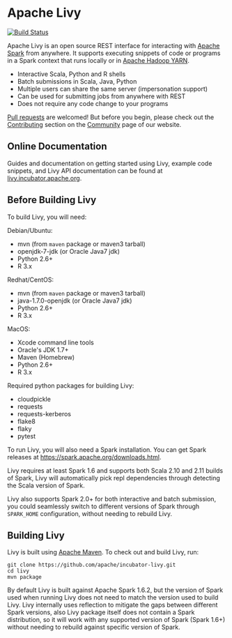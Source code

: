 # Apache Livy

[![Build Status](https://travis-ci.org/apache/incubator-livy.svg?branch=master)](https://travis-ci.org/apache/incubator-livy)

Apache Livy is an open source REST interface for interacting with
[Apache Spark](http://spark.apache.org) from anywhere. It supports executing snippets of code or
programs in a Spark context that runs locally or in
[Apache Hadoop YARN](http://hadoop.apache.org/docs/current/hadoop-yarn/hadoop-yarn-site/YARN.html).

* Interactive Scala, Python and R shells
* Batch submissions in Scala, Java, Python
* Multiple users can share the same server (impersonation support)
* Can be used for submitting jobs from anywhere with REST
* Does not require any code change to your programs

[Pull requests](https://github.com/apache/incubator-livy/pulls) are welcomed! But before you begin,
please check out the [Contributing](http://livy.incubator.apache.org/community#Contributing)
section on the [Community](http://livy.incubator.apache.org/community) page of our website.

## Online Documentation

Guides and documentation on getting started using Livy, example code snippets, and Livy API
documentation can be found at [livy.incubator.apache.org](http://livy.incubator.apache.org).

## Before Building Livy

To build Livy, you will need:

Debian/Ubuntu:
  * mvn (from ``maven`` package or maven3 tarball)
  * openjdk-7-jdk (or Oracle Java7 jdk)
  * Python 2.6+
  * R 3.x

Redhat/CentOS:
  * mvn (from ``maven`` package or maven3 tarball)
  * java-1.7.0-openjdk (or Oracle Java7 jdk)
  * Python 2.6+
  * R 3.x

MacOS:
  * Xcode command line tools
  * Oracle's JDK 1.7+
  * Maven (Homebrew)
  * Python 2.6+
  * R 3.x

Required python packages for building Livy:
  * cloudpickle
  * requests
  * requests-kerberos
  * flake8
  * flaky
  * pytest


To run Livy, you will also need a Spark installation. You can get Spark releases at
https://spark.apache.org/downloads.html.

Livy requires at least Spark 1.6 and supports both Scala 2.10 and 2.11 builds of Spark, Livy
will automatically pick repl dependencies through detecting the Scala version of Spark.

Livy also supports Spark 2.0+ for both interactive and batch submission, you could seamlessly
switch to different versions of Spark through ``SPARK_HOME`` configuration, without needing to
rebuild Livy.


## Building Livy

Livy is built using [Apache Maven](http://maven.apache.org). To check out and build Livy, run:

```
git clone https://github.com/apache/incubator-livy.git
cd livy
mvn package
```

By default Livy is built against Apache Spark 1.6.2, but the version of Spark used when running
Livy does not need to match the version used to build Livy. Livy internally uses reflection to
mitigate the gaps between different Spark versions, also Livy package itself does not
contain a Spark distribution, so it will work with any supported version of Spark (Spark 1.6+)
without needing to rebuild against specific version of Spark.
